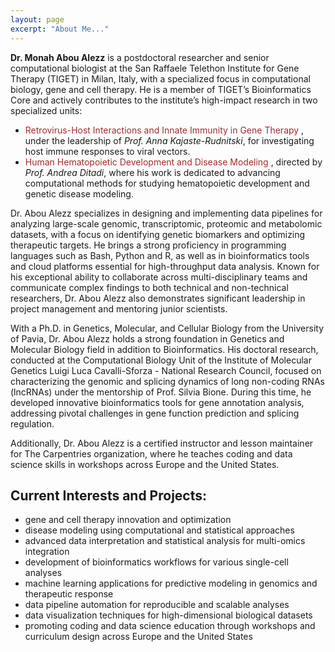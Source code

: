```yaml
---
layout: page
excerpt: "About Me..."
---
```


**Dr. Monah Abou Alezz** is a postdoctoral researcher and senior computational biologist at the San Raffaele Telethon Institute for Gene Therapy (TIGET) in Milan, Italy, with a specialized focus in computational biology, gene and cell therapy.  He is a member of TIGET’s Bioinformatics Core and actively contributes to the institute’s high-impact research in two specialized units:  
- <span style="color:brown"> Retrovirus-Host Interactions and Innate Immunity in Gene Therapy </span>, under the leadership of _Prof. Anna Kajaste-Rudnitski_, for investigating host immune responses to viral vectors.
- <span style="color:brown"> Human Hematopoietic Development and Disease Modeling </span>, directed by _Prof. Andrea Ditadi_, where his work is dedicated to advancing computational methods for studying hematopoietic development and genetic disease modeling.

Dr. Abou Alezz specializes in designing and implementing data pipelines for analyzing large-scale genomic, transcriptomic, proteomic and metabolomic datasets, with a focus on identifying genetic biomarkers and optimizing therapeutic targets. He brings a strong proficiency in programming languages such as Bash, Python and R, as well as in bioinformatics tools and cloud platforms essential for high-throughput data analysis. Known for his exceptional ability to collaborate across multi-disciplinary teams and communicate complex findings to both technical and non-technical researchers, Dr. Abou Alezz also demonstrates significant leadership in project management and mentoring junior scientists.

With a Ph.D. in Genetics, Molecular, and Cellular Biology from the University of Pavia, Dr. Abou Alezz holds a strong foundation in Genetics and Molecular Biology field in addition to Bioinformatics. His doctoral research, conducted at the Computational Biology Unit of the Institute of Molecular Genetics Luigi Luca Cavalli-Sforza - National Research Council, focused on characterizing the genomic and splicing dynamics of long non-coding RNAs (lncRNAs) under the mentorship of Prof. Silvia Bione. During this time, he developed innovative bioinformatics tools for gene annotation analysis, addressing pivotal challenges in gene function prediction and splicing regulation.

Additionally, Dr. Abou Alezz is a certified instructor and lesson maintainer for The Carpentries organization, where he teaches coding and data science skills in workshops across Europe and the United States.

## Current Interests and Projects:

- gene and cell therapy innovation and optimization
- disease modeling using computational and statistical approaches
- advanced data interpretation and statistical analysis for multi-omics integration
- development of bioinformatics workflows for various single-cell analyses
- machine learning applications for predictive modeling in genomics and therapeutic response
- data pipeline automation for reproducible and scalable analyses
- data visualization techniques for high-dimensional biological datasets
- promoting coding and data science education through workshops and curriculum design across Europe and the United States

